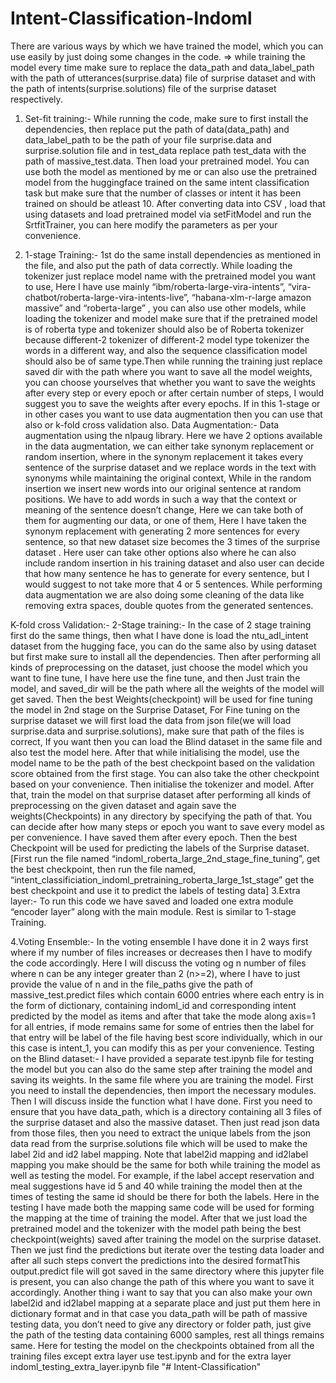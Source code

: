 # Intent-Classification-Indoml

﻿There are various ways by which we have trained the model, which you can use easily by just doing some changes in the code.
=> while training the model every time make sure to replace the data_path and data_label_path with the path of utterances(surprise.data) file of surprise dataset and with the path of intents(surprise.solutions) file of the surprise dataset respectively.
1. Set-fit training:-  While running the code, make sure to first install the dependencies, then replace put the path of data(data_path) and data_label_path to be the path of your file surprise.data and surprise.solution file and in test_data replace path test_data with the path of massive_test.data.
Then load your pretrained model. You can use both the model as mentioned by me or can also use the pretrained model from the huggingface trained on the same intent classification task but make sure that the number of classes or intent it has been trained on should be atleast 10. After converting data into CSV , load that using datasets and load pretrained model via setFitModel and run the SrtfitTrainer, you can here modify the parameters as per your convenience.


2. 1-stage Training:- 1st do the same install dependencies as mentioned in the file, and also put the path of data correctly. While loading the tokenizer just replace model name with the pretrained model you want to use, Here I have use mainly “ibm/roberta-large-vira-intents”, “vira-chatbot/roberta-large-vira-intents-live”, “habana-xlm-r-large amazon massive” and “roberta-large” , you can also use other models, while loading the tokenizer and model make sure that if the pretrained model is of roberta type and tokenizer should also be of Roberta tokenizer because different-2 tokenizer of different-2 model type tokenizer the words in a different way, and also the sequence classification model should also be of same type.Then while running the training just replace saved dir with the path where you want to save all the model weights, you can choose yourselves that whether you want to save the weights after every step or every epoch or after certain number of steps, I would suggest you to save the weights after every epochs.
If in this 1-stage or in other cases you want to use data augmentation then you can use that also or k-fold cross validation also.
Data Augmentation:- Data augmentation using the nlpaug library. Here we have 2 options available in the data augmentation, we can either take synonym replacement or random insertion, where in the synonym replacement it takes every sentence of the surprise dataset and we replace words in the text with synonyms while maintaining the original context, While in the random insertion we insert new words into our original sentence at random positions. We have to add words in such a way that the context or meaning of the sentence doesn’t change, Here we can take both of them for augmenting our data, or one of them, Here I have taken the synonym replacement with generating 2 more sentences for every sentence, so that new dataset size becomes the 3 times of the surprise dataset . Here user can take other options also where he can also include random insertion in his training dataset and also user can decide that how many sentence he has to generate for every sentence, but I would suggest to not take more that 4 or 5 sentences. While performing data augmentation we are also doing some cleaning of the data like removing extra spaces, double quotes from the generated sentences.


K-fold cross Validation:- 
2-Stage training:- In the case of 2 stage training first do the same things, then what I have done is load the ntu_adl_intent dataset from the hugging face, you can do the same also by using dataset but first make sure to install all the dependencies. Then after performing all kinds of preprocessing on the dataset, just choose the model which you want to fine tune, I have here use the fine tune, and then Just train the model, and saved_dir will be the path where all the weights of the model will get saved. Then the best Weights(checkpoint) will be used for fine tuning the model in 2nd stage on the Surprise Dataset, For Fine tuning on the surprise dataset we will first load the data from json file(we will load surprise.data and surprise.solutions), make sure that path of the files is correct, If you want then you can load the Blind dataset in the same file and also test the model here. After that while initialising the model, use the model name to be the path of the best checkpoint based on the validation score obtained from the first stage. You can also take the other checkpoint based on your convenience. Then initialise the tokenizer and model. After that, train the model on that surprise dataset after performing all kinds of preprocessing on the given dataset and again save the weights(Checkpoints) in any directory by specifying the path of that. You can decide after how many steps or epoch you want to save every model as per convenience. I have saved them after every epoch. Then the best Checkpoint will be used for predicting the labels of the Surprise dataset.
[First run  the file named “indoml_roberta_large_2nd_stage_fine_tuning”, get the best checkpoint, then run the file named, “intent_classificiation_indoml_pretraining_roberta_large_1st_stage” get the best checkpoint and use it to predict the labels of testing data] 
3.Extra layer:-  To run this code we have saved and loaded one extra module “encoder layer” along with the  main module. Rest is similar to 1-stage Training. 


4.Voting Ensemble:-  In the voting ensemble I have done it in 2 ways first where if my number of files increases or decreases then I have to modify the code accordingly.  Here I will discuss the voting og n number of files where n can be any integer greater than 2 (n>=2), where I have to just provide the value of n and in the file_paths give the path of massive_test.predict files which contain 6000 entries where each entry is in the form of dictionary, containing indoml_id and corresponding intent predicted by the model as items and after that take the mode along axis=1 for all entries, if mode remains same for some of entries then the label for that entry will be label of the file having best score individually, which in our this case is intent_1, you can modify this as per your convenience.
Testing on the Blind dataset:- 
I have provided a separate test.ipynb file for testing the model but you can also do the same step after training the model and saving its weights. In the same file where you are training the model. First you need to install the dependencies, then import the necessary modules. Then I will discuss inside the function what I have done. First you need to ensure that you have data_path, which is a directory containing all 3 files of the surprise dataset and also the massive dataset. Then just read json data from those files, then you need to extract the unique labels from the json data read from the surprise.solutions file which will be used to make the label 2id and id2 label mapping. Note that label2id mapping and id2label mapping you make should be the same for both while training the model as well as testing the model.
For example, if the label accept reservation and meal suggestions have id 5 and 40 while training the model then at the times of testing the same id should be there for both the labels.
Here in the testing I have made both the mapping same code will be used for forming the mapping at the time of training the model. After that we just load the pretrained model and the tokenizer with the model path being the best checkpoint(weights) saved after training the model on the  surprise dataset. Then  we just find the predictions but iterate over the testing data loader and after all such steps convert the predictions into the desired formatThis output.predict file will got saved in the same directory where this jupyter file is present, you can also change the path of this where you want to save it accordingly. 
Another thing i want to say that you can also make your own label2id and id2label mapping at a separate place and just put them here in dictionary format and in  that case you data_path will be path of massive testing data, you don’t need to give any directory or folder path, just give the path of the testing data containing 6000 samples, rest all things remains same.
Here for testing the model on the checkpoints obtained from all the training files except extra layer use test.ipynb and for the extra layer indoml_testing_extra_layer.ipynb file
"# Intent-Classification" 
